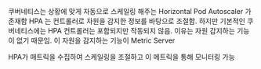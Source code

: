 쿠버네티스는 상황에 맞게 자동으로 스케일링 해주는 Horizontal Pod Autoscaler 가 존재함
HPA 는 컨트롤러로 자원을 감지한 정보를 바탕으로 조절함.
하지만 기본적인 쿠버네티스에는 HPA 컨트롤러는 포함되지만 작동되지 않음.
이유는 자원 감지하는 기능이 없기 때문임.
이 자원을 감지하는 기능이 Metric Server

HPA가 매트릭을 수집하여 스케일링을 조절하고 이 메트릭을 통해 모니터링 가능
